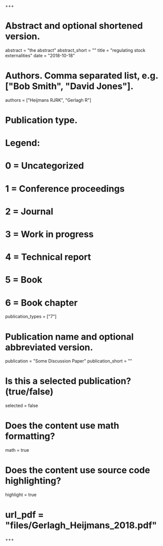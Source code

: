 +++

# Abstract and optional shortened version.

abstract = "the abstract" 
abstract_short = ""
title = "regulating stock externalities" 
date = "2018-10-18"

# Authors. Comma separated list, e.g. ["Bob Smith", "David Jones"].
authors = ["Heijmans RJRK", "Gerlagh R"]

# Publication type.
# Legend:
# 0 = Uncategorized
# 1 = Conference proceedings
# 2 = Journal
# 3 = Work in progress
# 4 = Technical report
# 5 = Book
# 6 = Book chapter
publication_types = ["7"]

# Publication name and optional abbreviated version.
publication = "Some Discussion Paper" publication_short = ""

# Is this a selected publication? (true/false)
selected = false

# Does the content use math formatting?
math = true

# Does the content use source code highlighting?
highlight = true

# url_pdf = "files/Gerlagh_Heijmans_2018.pdf" 

+++
